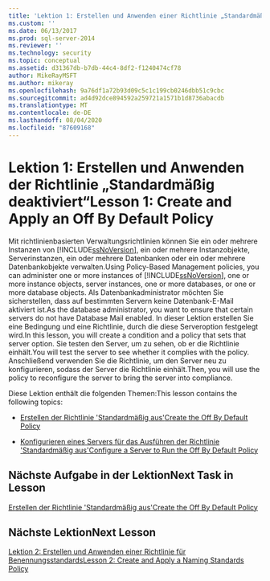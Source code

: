 ```yaml
---
title: 'Lektion 1: Erstellen und Anwenden einer Richtlinie „Standardmäßig aus“ | Microsoft-Dokumentation'
ms.custom: ''
ms.date: 06/13/2017
ms.prod: sql-server-2014
ms.reviewer: ''
ms.technology: security
ms.topic: conceptual
ms.assetid: d31367db-b7db-44c4-8df2-f1240474cf78
author: MikeRayMSFT
ms.author: mikeray
ms.openlocfilehash: 9a76df1a72b93d09c5c1c199cb0246dbb51c9cbc
ms.sourcegitcommit: ad4d92dce894592a259721a1571b1d8736abacdb
ms.translationtype: MT
ms.contentlocale: de-DE
ms.lasthandoff: 08/04/2020
ms.locfileid: "87609168"
---
```

# <a name="lesson-1-create-and-apply-an-off-by-default-policy"></a><span data-ttu-id="222c4-102">Lektion 1: Erstellen und Anwenden der Richtlinie „Standardmäßig deaktiviert“</span><span class="sxs-lookup"><span data-stu-id="222c4-102">Lesson 1: Create and Apply an Off By Default Policy</span></span>
  <span data-ttu-id="222c4-103">Mit richtlinienbasierten Verwaltungsrichtlinien können Sie ein oder mehrere Instanzen von [!INCLUDE[ssNoVersion](../../includes/ssnoversion-md.md)], ein oder mehrere Instanzobjekte, Serverinstanzen, ein oder mehrere Datenbanken oder ein oder mehrere Datenbankobjekte verwalten.</span><span class="sxs-lookup"><span data-stu-id="222c4-103">Using Policy-Based Management policies, you can administer one or more instances of [!INCLUDE[ssNoVersion](../../includes/ssnoversion-md.md)], one or more instance objects, server instances, one or more databases, or one or more database objects.</span></span> <span data-ttu-id="222c4-104">Als Datenbankadministrator möchten Sie sicherstellen, dass auf bestimmten Servern keine Datenbank-E-Mail aktiviert ist.</span><span class="sxs-lookup"><span data-stu-id="222c4-104">As the database administrator, you want to ensure that certain servers do not have Database Mail enabled.</span></span> <span data-ttu-id="222c4-105">In dieser Lektion erstellen Sie eine Bedingung und eine Richtlinie, durch die diese Serveroption festgelegt wird.</span><span class="sxs-lookup"><span data-stu-id="222c4-105">In this lesson, you will create a condition and a policy that sets that server option.</span></span> <span data-ttu-id="222c4-106">Sie testen den Server, um zu sehen, ob er die Richtlinie einhält.</span><span class="sxs-lookup"><span data-stu-id="222c4-106">You will test the server to see whether it complies with the policy.</span></span> <span data-ttu-id="222c4-107">Anschließend verwenden Sie die Richtlinie, um den Server neu zu konfigurieren, sodass der Server die Richtlinie einhält.</span><span class="sxs-lookup"><span data-stu-id="222c4-107">Then, you will use the policy to reconfigure the server to bring the server into compliance.</span></span>  
  
 <span data-ttu-id="222c4-108">Diese Lektion enthält die folgenden Themen:</span><span class="sxs-lookup"><span data-stu-id="222c4-108">This lesson contains the following topics:</span></span>  
  
-   [<span data-ttu-id="222c4-109">Erstellen der Richtlinie 'Standardmäßig aus'</span><span class="sxs-lookup"><span data-stu-id="222c4-109">Create the Off By Default Policy</span></span>](lesson-1-1-create-the-off-by-default-policy.md)  
  
-   [<span data-ttu-id="222c4-110">Konfigurieren eines Servers für das Ausführen der Richtlinie 'Standardmäßig aus'</span><span class="sxs-lookup"><span data-stu-id="222c4-110">Configure a Server to Run the Off By Default Policy</span></span>](lesson-1-2-configure-a-server-to-run-the-off-by-default-policy.md)  
  
## <a name="next-task-in-lesson"></a><span data-ttu-id="222c4-111">Nächste Aufgabe in der Lektion</span><span class="sxs-lookup"><span data-stu-id="222c4-111">Next Task in Lesson</span></span>  
 [<span data-ttu-id="222c4-112">Erstellen der Richtlinie 'Standardmäßig aus'</span><span class="sxs-lookup"><span data-stu-id="222c4-112">Create the Off By Default Policy</span></span>](lesson-1-1-create-the-off-by-default-policy.md)  
  
## <a name="next-lesson"></a><span data-ttu-id="222c4-113">Nächste Lektion</span><span class="sxs-lookup"><span data-stu-id="222c4-113">Next Lesson</span></span>  
 [<span data-ttu-id="222c4-114">Lektion 2: Erstellen und Anwenden einer Richtlinie für Benennungsstandards</span><span class="sxs-lookup"><span data-stu-id="222c4-114">Lesson 2: Create and Apply a Naming Standards Policy</span></span>](lesson-2-create-and-apply-a-naming-standards-policy.md)  
  
  
